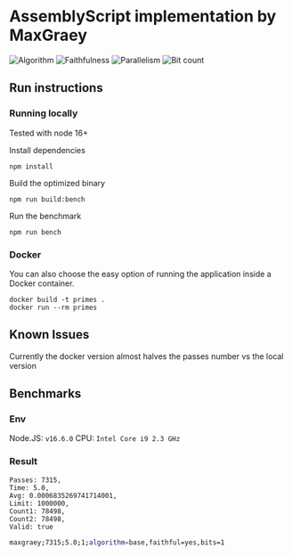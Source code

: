 # AssemblyScript implementation by MaxGraey

![Algorithm](https://img.shields.io/badge/Algorithm-base-green)
![Faithfulness](https://img.shields.io/badge/Faithful-yes-green)
![Parallelism](https://img.shields.io/badge/Parallel-no-green)
![Bit count](https://img.shields.io/badge/Bits-1-green)

## Run instructions

### Running locally

Tested with node 16+

Install dependencies
```
npm install
```

Build the optimized binary
```
npm run build:bench
```

Run the benchmark
```
npm run bench
```

### Docker

You can also choose the easy option of running the application inside a Docker container.

```
docker build -t primes .
docker run --rm primes
```

## Known Issues

Currently the docker version almost halves the passes number vs the local version

## Benchmarks

### Env

Node.JS: `v16.6.0`
CPU: `Intel Core i9 2.3 GHz`

### Result

```text
Passes: 7315,
Time: 5.0,
Avg: 0.0006835269741714001,
Limit: 1000000,
Count1: 78498,
Count2: 78498,
Valid: true
```

```bash
maxgraey;7315;5.0;1;algorithm=base,faithful=yes,bits=1
```
